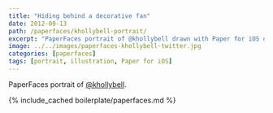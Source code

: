 ```yaml
---
title: "Hiding behind a decorative fan"
date: 2012-09-13
path: /paperfaces/khollybell-portrait/
excerpt: "PaperFaces portrait of @khollybell drawn with Paper for iOS on an iPad."
image: ../../images/paperfaces-khollybell-twitter.jpg
categories: [paperfaces]
tags: [portrait, illustration, Paper for iOS]
---
```


PaperFaces portrait of [@khollybell](https://twitter.com/khollybell).

{% include_cached boilerplate/paperfaces.md %}
